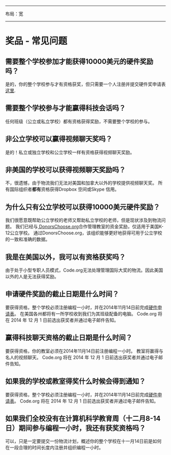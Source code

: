 * * *

布局：宽

* * *

# 奖品 - 常见问题

## 需要整个学校参加才能获得10000美元的硬件奖励吗？

是的，你的整个学校参与才有资格获奖，但只需要一个人注册并提交硬件奖申请表[这里](<%= hoc_uri('/prizes') %>).

## 需要整个学校参与才能赢得科技会话吗？

任何班级（公立或私立学校）都有资格获得奖励，不需要整个学校的参与。

## 非公立学校可以赢得视频聊天奖吗？

是的！私立或独立学校和公立学校一样有资格获得视频聊天奖励。

## 非美国的学校可以获得视频聊天奖励吗？

不，很遗憾，由于物流我们无法对美国和加拿大以外的学校提供视频聊天奖。 所有国际组织者**都有**资格获得Dropbox 空间或Skype 信用。

## 为什么只有公立学校可以获得10000美元硬件奖励？

我们很愿意既帮助公立学校的老师又帮助私立学校的老师，但是现状涉及到物流问题。 我们已经与[ DonorsChoose.org](http://donorschoose.org)合作管理教室的资金奖励，仅适用于美国K-12公立学校。 通过DonorsChoose.org，该组织能够更好地获得可用于公立学校的一致和准确的数据。

## 我是在美国以外，我可以有资格获奖吗？

由于处于小型专职人员模式，Code.org无法处理管理国际大奖的物流。因此美国以外的人是无法获得奖励。

## 申请硬件奖励的截止日期是什么时间？

要获得资格，整个学校必须注册编程一小时，并在2014年11月14日前完成[硬件申请表](<%= hoc_uri('/prizes') %>)。 在美国各州都将有一所学校收到我们为其班级配备的电脑。 Code.org 将在 2014 年 12 月 1 日前选出获奖者并通过电子邮件告知。

## 赢得科技聊天资格的截止日期是什么时间？

要获得资格，你的教室必须在2014年11月14日前注册编程一小时。 教室将赢得与名人的视频聊天。 Code.org 将在 2014 年 12 月 1 日前选出获奖者并通过电子邮件告知。

## 如果我的学校或教室得奖什么时候会得到通知？

要获得资格，整个学校必须注册编程一小时，并在2014年11月14日前完成[硬件申请表](<%= hoc_uri('/prizes') %>)。 Code.org 将在 2014 年 12 月 1 日前选出获奖者并通过电子邮件告知。

## 如果我们全校没有在计算机科学教育周（十二月8-14日）期间参与编程一小时，我还有获奖资格吗？

可以，只是一定要提交一份物流计划，概述你的整个学校在十一月14日前是如何在一段合理的时间长度内注册并组织编程一小时。